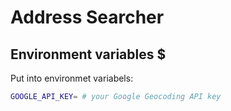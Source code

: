 # Address Searcher

## Environment variables $

Put into environmet variabels:

```bash
GOOGLE_API_KEY= # your Google Geocoding API key

